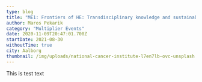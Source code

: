 ```yaml
---
type: blog
title: "ME1: Frontiers of HE: Transdisciplinary knowledge and sustainable profiles in research and teaching"
author: Maros Pekarik
category: "Multiplier Events"
date: 2020-11-09T20:47:01.700Z
startDate: 2021-08-30
withoutTime: true
city: Aalborg
thumbnail: /img/uploads/national-cancer-institute-l7en7lb-ovc-unsplash.jpg
---
```

This is test text
